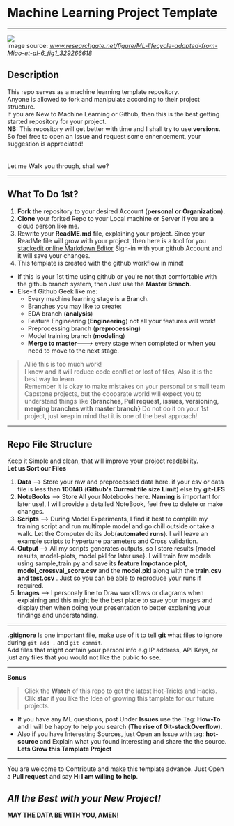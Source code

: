 # Machine Learning Project Template
---
![](https://www.researchgate.net/publication/329266618/figure/fig1/AS:698144849399809@1543462111704/ML-lifecycle-adapted-from-Miao-et-al-6.png)<br>
image source: *www.researchgate.net/figure/ML-lifecycle-adapted-from-Miao-et-al-6_fig1_329266618* <br>
## Description

This repo serves as a machine learning template repository.<br>
Anyone is allowed to fork and manipulate according to their project structure.<br>
If you are New to Machine Learning or Github, then this is the best getting started repository for your project.<br>
**NB:** This repository will get better with time and I shall try to use **versions**. So feel free to open an Issue and request some enhencement, your suggestion is appreciated!<br>
<br><br>
Let me Walk you through, shall we?
<hr>

## What To Do 1st?
1. **Fork** the repository to your desired Account (**personal or Organization**).
2. **Clone** your forked Repo to your Local machine or  Server if you are a cloud person like me.
3. Rewrite your **ReadME.md** file, explaining your project. Since your ReadMe file will grow with your project, then here is a tool for you [stackedit online Markdown Editor](https://stackedit.io/) Sign-in with your github Account and it will save your changes.
4. This template is created with the github workflow in mind!
 - If this is your 1st time using github or you're not that comfortable with the github branch system, then Just use the **Master Branch**.
 - Else-If Github Geek like me:
    - Every machine learning stage is a Branch.
    - Branches you may like to create:
     - EDA branch (**analysis**)
     - Feature Engineering (**Engineering**) not all your features will work!
     - Preprocessing branch (**preprocessing**) 
     - Model training branch (**modeling**)
     - **Merge to master**---> every stage when completed or when you need to move to the next stage.
 
> Allie this is too much work!<br>
  I know and it will reduce code conflict or lost of files, Also it is the best way to learn.<br>
  Remember it is okay to make mistakes on your personal or small team Capstone projects, but the cooparate world will expect you to     understand things like **{branches, Pull request, issues, versioning, merging branches with  master branch}**
  Do not do it on your 1st project, just keep in mind that it is one of the best approach!
---

## Repo File Structure
Keep it Simple and clean, that will improve your project readability.<br>
**Let us Sort our Files**
1. **Data** --> Store your raw and preprocessed data here. if your csv or data file is less than **100MB** (**Github's Current file size Limit**) else try **git-LFS**
2. **NoteBooks** --> Store All your Notebooks here. **Naming** is important for later use!, I will provide a detailed NoteBook, feel free to delete or make changes.
3. **Scripts** --> During Model Experiments, I find it best to complile my training script and run multimple model and go chill outside or take a walk. Let the Computer do its Job(**automated runs**). I will leave an example scripts to hypertune parameters and Cross validation.
4. **Output** --> All my scripts generates outputs, so I store results {model results, model-plots, model.pkl for later use}. I will  train few models using sample_train.py and save its **feature Impotance plot**, **model_crossval_score.csv** and the **model.pkl** along with the **train.csv and test.csv** . Just so you can be able to reproduce your runs if required.
5. **Images** --> I personaly line to Draw workflows or diagrams when explaining and this might be the best place to save your images and display then when doing your presentation to better explaning your findings and understanding.

---
**.gitignore**
Is one important file, make use of it to tell **git** what files to ignore during ```git add .```  and ```git commit```.<br>
Add files that might contain your personl info e.g IP address, API Keys, or just any files that you would not like the public to see.
<br>

---
**Bonus**

> Click the **Watch** of this repo to get the latest Hot-Tricks and Hacks.<br>
> Clik **star**  if you like the Idea of growing this tamplate for our future projects.

- If you have any ML questions, post Under **Issues** use the Tag: **How-To**<br>
and I will be happy to help you search (**The rise of Git-stackOverflow**). 
- Also if you have Interesting Sources, just Open an Issue with tag: **hot-source** and Explain what you found interesting and share the the source. **Lets Grow this Tamplate Project**<br>

---
You are welcome to Contribute and make this template advance. Just Open a **Pull request** and say **Hi I am willing to help**.

*All the Best with your New Project!*
---
**MAY THE DATA BE WITH YOU, AMEN!**
